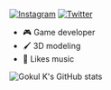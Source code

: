 
[![Instagram](https://img.shields.io/badge/Instagram-FF1493?style=for-the-badge&logo=instagram&logoColor=white)](https://instagram.com/not_.goku)
[![Twitter](https://img.shields.io/badge/Twitter-1DA1F2?style=flat-square&logo=twitter&logoColor=white)](https://twitter.com/Gokul_ov)

- 🎮 Game developer
- 🖌️ 3D modeling
- 🎵 Likes music

![Gokul K's GitHub stats](https://github-readme-stats.vercel.app/api?username=gokul810&show_icons=true&theme=tokyonight)

